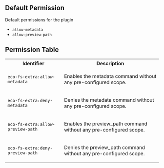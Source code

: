 ## Default Permission

Default permissions for the plugin

- `allow-metadata`
- `allow-preview-path`

## Permission Table

<table>
<tr>
<th>Identifier</th>
<th>Description</th>
</tr>


<tr>
<td>

`eco-fs-extra:allow-metadata`

</td>
<td>

Enables the metadata command without any pre-configured scope.

</td>
</tr>

<tr>
<td>

`eco-fs-extra:deny-metadata`

</td>
<td>

Denies the metadata command without any pre-configured scope.

</td>
</tr>

<tr>
<td>

`eco-fs-extra:allow-preview-path`

</td>
<td>

Enables the preview_path command without any pre-configured scope.

</td>
</tr>

<tr>
<td>

`eco-fs-extra:deny-preview-path`

</td>
<td>

Denies the preview_path command without any pre-configured scope.

</td>
</tr>
</table>
